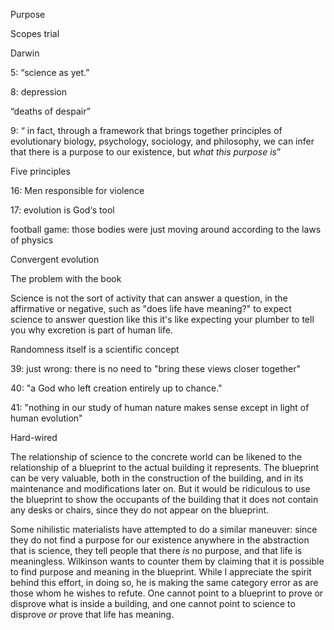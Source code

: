 Purpose


Scopes trial

Darwin


5: “science as yet.”

8: depression 

“deaths of despair”

9: “ in fact, through a framework that brings together principles of evolutionary biology, psychology, sociology, and
philosophy, we can infer that there is a purpose to our existence, but *what this purpose is*”

Five principles 

16: Men responsible for violence 


17: evolution is God‘s tool



football game: those bodies were just moving around according to the laws of physics 


Convergent evolution 




The problem with the book 


Science is not the sort of activity that can answer a question, in the affirmative or negative, such as "does life have
meaning?" to expect science to answer question like this it's like expecting your plumber to tell you why excretion is
part of human life.




Randomness itself is a scientific concept 

39: just wrong: there is no need to "bring these views closer together"

40: "a God who left creation entirely up to chance."

41: "nothing in our study of human nature makes sense except in light of human evolution"

Hard-wired


The relationship of science to the concrete world can be likened to the relationship of a blueprint to the actual
building it represents. The blueprint can be very valuable, both in the construction of the building, and in its
maintenance and modifications later on. But it would be ridiculous to use the blueprint to show the occupants of the
building that it does not contain any desks or chairs, since they do not appear on the blueprint.

Some nihilistic materialists have attempted to do a similar maneuver: since they do not find a purpose for our existence
anywhere in the abstraction that is science, they tell people that there *is* no purpose, and that life is meaningless.
Wilkinson wants to counter them by claiming that it is possible to find purpose and meaning in the blueprint. While I
appreciate the spirit behind this effort, in doing so, he is making the same category error as are those whom he wishes
to refute. One cannot point to a blueprint to prove or disprove what is inside a building, and one cannot point to
science to disprove *or* prove that life has meaning.





